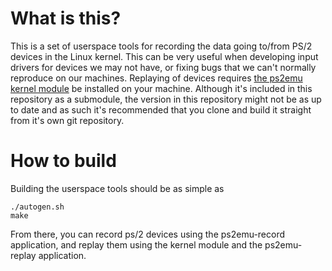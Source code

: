 What is this?
=============

This is a set of userspace tools for recording the data going to/from PS/2
devices in the Linux kernel. This can be very useful when developing input
drivers for devices we may not have, or fixing bugs that we can't normally
reproduce on our machines. Replaying of devices requires [the ps2emu kernel
module](https://github.com/Lyude/ps2emu-kmod) be installed on your machine.
Although it's included in this repository as a submodule, the version in this
repository might not be as up to date and as such it's recommended that you
clone and build it straight from it's own git repository.

How to build
============

Building the userspace tools should be as simple as

```
./autogen.sh
make
```

From there, you can record ps/2 devices using the ps2emu-record application,
and replay them using the kernel module and the ps2emu-replay application.
